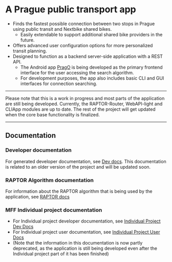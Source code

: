 # A Prague public transport app
- Finds the fastest possible connection between two stops in Prague using public transit and Nextbike shared bikes.
    - Easily extendable to support additional shared bike providers in the future.
- Offers advanced user configuration options for more personalized transit planning.
- Designed to function as a backend server-side application with a REST API.
    - The Android app [PragO](https://github.com/matejsubrt/PragO) is being developed as the primary frontend interface for the user accessing the search algorithm.
    - For development purposes, the app also includes basic CLI and GUI interfaces for connection searching.

------------

Please note that this is a work in progress and most parts of the application are still being developed. Currently, the RAPTOR-Router, WebAPI-light and CLIApp modules are up to date. The rest of the project will get updated when the core base functionality is finalized.

------------

## Documentation

### Developer documentation

For generated developer documentation, see [Dev docs](https://matejsubrt.github.io/RAPTOR-router/html/index.html). This documentation is related to an older version of the project and will be updated soon.

### RAPTOR Algorithm documentation

For information about the RAPTOR algorithm that is being used by the application, see [RAPTOR docs](https://www.microsoft.com/en-us/research/wp-content/uploads/2012/01/raptor_alenex.pdf)


### MFF Individual project documentation

- For Individual project developer documentation, see [Individual Project Dev Docs](docs/individual_project/developer.md)
- For Individual project user documentation, see [Individual Project User Docs](docs/individual_project/user.md)
- (Note that the information in this documentation is now partly deprecated, as the application is still being developed even after the Individual project part of it has been finished)